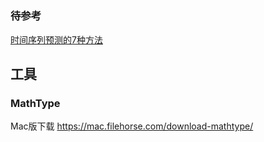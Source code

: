 #

### 待参考  
[时间序列预测的7种方法](https://www.biaodianfu.com/python-time-series-forecasting-methods.html)






## 工具
### MathType
Mac版下载
<https://mac.filehorse.com/download-mathtype/>
